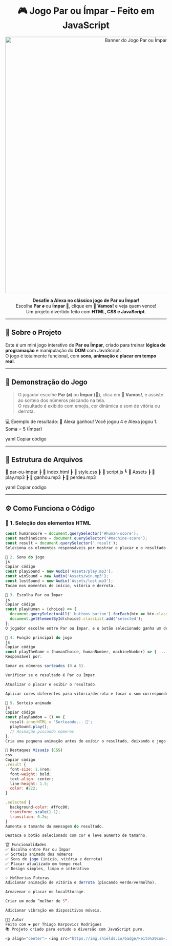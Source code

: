<h1 align="center">🎮 Jogo Par ou Ímpar – Feito em JavaScript</h1>

<p align="center">
  <img src="(https://github.com/DeveloperThiagoRodrigues/PAR-MPAR-/blob/main/PAR%20ou%20%20%C3%8DMPAR/Assets/fotogame.png)" width="800" alt="Banner do Jogo Par ou Ímpar">
</p>

<p align="center">
  <b>Desafie a Alexa no clássico jogo de Par ou Ímpar!</b><br>
  Escolha <b>Par ✊</b> ou <b>Ímpar 🤞</b>, clique em <b>🎲 Vamos!</b> e veja quem vence!<br>
  Um projeto divertido feito com <b>HTML, CSS e JavaScript</b>.
</p>

---

## 🧠 Sobre o Projeto

Este é um mini jogo interativo de **Par ou Ímpar**, criado para treinar **lógica de programação** e manipulação do **DOM** com JavaScript.  
O jogo é totalmente funcional, com **sons, animação e placar em tempo real**.

---

## 🚀 Demonstração do Jogo

> O jogador escolhe **Par (✊)** ou **Ímpar (🤞)**, clica em **🎲 Vamos!**, e assiste ao sorteio dos números piscando na tela.  
> O resultado é exibido com emojis, cor dinâmica e som de vitória ou derrota.

💻 Exemplo de resultado:
🤖 Alexa ganhou!
Você jogou 4 e Alexa jogou 1.
Soma = 5 (Ímpar)

yaml
Copiar código

---

## 🧩 Estrutura de Arquivos

📂 par-ou-impar
┣ 📜 index.html
┣ 📜 style.css
┣ 📜 script.js
┗ 📂 Assets
┣ 🎵 play.mp3
┣ 🎵 ganhou.mp3
┣ 🎵 perdeu.mp3

yaml
Copiar código

---

## ⚙️ Como Funciona o Código

### 🔹 1. Seleção dos elementos HTML
```js
const humanScore = document.querySelector('#human-score');
const machineScore = document.querySelector('#machine-score');
const result = document.querySelector('.result');
Seleciona os elementos responsáveis por mostrar o placar e o resultado.

🔹 2. Sons do jogo
js
Copiar código
const playSound = new Audio('Assets/play.mp3');
const winSound = new Audio('Assets/win.mp3');
const lostSound = new Audio('Assets/lost.mp3');
Tocam nos momentos de início, vitória e derrota.

🔹 3. Escolha Par ou Ímpar
js
Copiar código
const playHuman = (choice) => {
  document.querySelectorAll('.buttons button').forEach(btn => btn.classList.remove('selected'));
  document.getElementById(choice).classList.add('selected');
};
O jogador escolhe entre Par ou Ímpar, e o botão selecionado ganha um destaque visual com a classe .selected.

🔹 4. Função principal do jogo
js
Copiar código
const playTheGame = (humanChoice, humanNumber, machineNumber) => { ... }
Responsável por:

Somar os números sorteados (0 a 5).

Verificar se o resultado é Par ou Ímpar.

Atualizar o placar e exibir o resultado.

Aplicar cores diferentes para vitória/derrota e tocar o som correspondente.

🔹 5. Sorteio animado
js
Copiar código
const playRandom = () => {
  result.innerHTML = 'Sorteando... 🎲';
  playSound.play();
  // Animação piscando números
};
Cria uma pequena animação antes de exibir o resultado, deixando o jogo mais dinâmico e divertido.

💅 Destaques Visuais (CSS)
css
Copiar código
.result {
  font-size: 1.6rem;
  font-weight: bold;
  text-align: center;
  line-height: 1.5;
  color: #222;
}

.selected {
  background-color: #ffcc00;
  transform: scale(1.1);
  transition: 0.2s;
}
Aumenta o tamanho da mensagem do resultado.

Destaca o botão selecionado com cor e leve aumento de tamanho.

🏆 Funcionalidades
✅ Escolha entre Par ou Ímpar
✅ Sorteio animado dos números
✅ Sons de jogo (início, vitória e derrota)
✅ Placar atualizado em tempo real
✅ Design simples, limpo e interativo

💡 Melhorias Futuras
Adicionar animação de vitória e derrota (piscando verde/vermelho).

Armazenar o placar no localStorage.

Criar um modo “melhor de 5”.

Adicionar vibração em dispositivos móveis.

🧑‍💻 Autor
Feito com ❤️ por Thiago Karpovicz Rodrigues
📚 Projeto criado para estudo e diversão com JavaScript puro.

<p align="center"> <img src="https://img.shields.io/badge/Feito%20com-JavaScript-yellow?style=for-the-badge&logo=javascript" /> <img src="https://img.shields.io/badge/HTML5-orange?style=for-the-badge&logo=html5" /> <img src="https://img.shields.io/badge/CSS3-blue?style=for-the-badge&logo=css3" /> </p> ```
